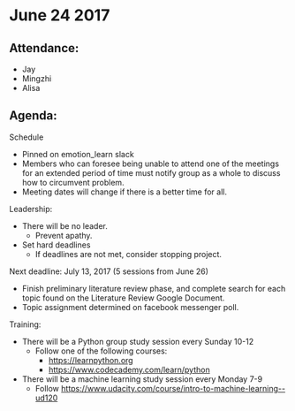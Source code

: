 # June 24 2017

## Attendance:
-	Jay
-	Mingzhi
-	Alisa


## Agenda:
Schedule
-	Pinned on emotion_learn slack
- Members who can foresee being unable to attend one of the meetings for an extended period of time must notify group as a whole to discuss how to circumvent problem.
- Meeting dates will change if there is a better time for all.

Leadership: 
- There will be no leader.
  - Prevent apathy.
- Set hard deadlines
  - If deadlines are not met, consider stopping project.

Next deadline: July 13, 2017 (5 sessions from June 26)
- Finish preliminary literature review phase, and complete search for each topic found on the Literature Review Google Document. 
- Topic assignment determined on facebook messenger poll.

Training:
- There will be a Python group study session every Sunday 10-12
  - Follow one of the following courses:
    - https://learnpython.org
    - https://www.codecademy.com/learn/python
- There will be a machine learning study session every Monday 7-9
  - Follow https://www.udacity.com/course/intro-to-machine-learning--ud120
